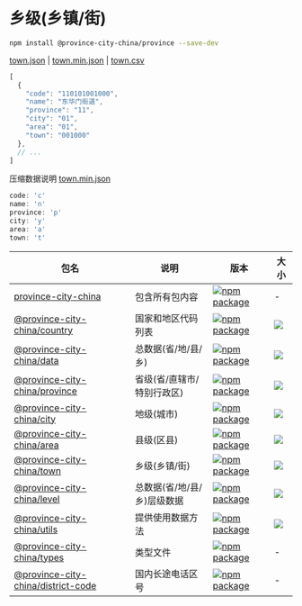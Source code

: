 乡级(乡镇/街)
===

```bash
npm install @province-city-china/province --save-dev
```

[town.json](https://github.com/uiwjs/province-city-china/blob/gh-pages/town.json) | [town.min.json](https://github.com/uiwjs/province-city-china/blob/gh-pages/town.min.json) | [town.csv](https://github.com/uiwjs/province-city-china/blob/gh-pages/town.csv)

```js
[
  {
    "code": "110101001000",
    "name": "东华门街道",
    "province": "11",
    "city": "01",
    "area": "01",
    "town": "001000"
  },
  // ...
]
```

压缩数据说明 [town.min.json](https://github.com/uiwjs/province-city-china/blob/gh-pages/town.min.json)

```js
code: 'c'
name: 'n'
province: 'p'
city: 'y'
area: 'a'
town: 't'
```

| 包名 | 说明  | 版本 | 大小 |
| ---- | ---- | ---- | ---- |
| [province-city-china](https://github.com/uiwjs/province-city-china) | 包含所有包内容 | [![npm package](https://img.shields.io/npm/v/province-city-china.svg)](https://www.npmjs.com/package/province-city-china) | - |
| [@province-city-china/country](https://github.com/uiwjs/province-city-china/tree/master/packages/country) | 国家和地区代码列表 | [![npm package](https://img.shields.io/npm/v/@province-city-china/country.svg)](https://www.npmjs.com/package/@province-city-china/country) |![](https://img.shields.io/bundlephobia/min/@province-city-china/country) |
| [@province-city-china/data](https://github.com/uiwjs/province-city-china/tree/master/packages/data) | 总数据(省/地/县/乡) | [![npm package](https://img.shields.io/npm/v/@province-city-china/data.svg)](https://www.npmjs.com/package/@province-city-china/data) | ![](https://img.shields.io/bundlephobia/min/@province-city-china/data) |
| [@province-city-china/province](https://github.com/uiwjs/province-city-china/tree/master/packages/province) | 省级(省/直辖市/特别行政区) | [![npm package](https://img.shields.io/npm/v/@province-city-china/province.svg)](https://www.npmjs.com/package/@province-city-china/province) | ![](https://img.shields.io/bundlephobia/min/@province-city-china/province) |
| [@province-city-china/city](https://github.com/uiwjs/province-city-china/tree/master/packages/city) | 地级(城市) | [![npm package](https://img.shields.io/npm/v/@province-city-china/city.svg)](https://www.npmjs.com/package/@province-city-china/city) | ![](https://img.shields.io/bundlephobia/min/@province-city-china/city) |
| [@province-city-china/area](https://github.com/uiwjs/province-city-china/tree/master/packages/area) | 县级(区县) | [![npm package](https://img.shields.io/npm/v/@province-city-china/area.svg)](https://www.npmjs.com/package/@province-city-china/area) | ![](https://img.shields.io/bundlephobia/min/@province-city-china/area) |
| [@province-city-china/town](https://github.com/uiwjs/province-city-china/tree/master/packages/town) | 乡级(乡镇/街) | [![npm package](https://img.shields.io/npm/v/@province-city-china/town.svg)](https://www.npmjs.com/package/@province-city-china/town) | ![](https://img.shields.io/bundlephobia/min/@province-city-china/town) |
| [@province-city-china/level](https://github.com/uiwjs/province-city-china/tree/master/packages/level) | 总数据(省/地/县/乡)层级数据 | [![npm package](https://img.shields.io/npm/v/@province-city-china/level.svg)](https://www.npmjs.com/package/@province-city-china/level) | ![](https://img.shields.io/bundlephobia/min/@province-city-china/level) |
| [@province-city-china/utils](https://github.com/uiwjs/province-city-china/tree/master/packages/utils) | 提供使用数据方法 | [![npm package](https://img.shields.io/npm/v/@province-city-china/utils.svg)](https://www.npmjs.com/package/@province-city-china/utils) | ![](https://img.shields.io/bundlephobia/min/@province-city-china/utils) |
| [@province-city-china/types](https://github.com/uiwjs/province-city-china/tree/master/packages/types) | 类型文件 | [![npm package](https://img.shields.io/npm/v/@province-city-china/types.svg)](https://www.npmjs.com/package/@province-city-china/types) | - |
| [@province-city-china/district-code](https://github.com/uiwjs/province-city-china/tree/master/packages/district-code) | 国内长途电话区号 | [![npm package](https://img.shields.io/npm/v/@province-city-china/district-code.svg)](https://www.npmjs.com/package/@province-city-china/district-code) | - |